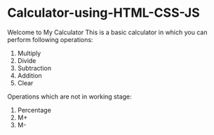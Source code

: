 # Calculator-using-HTML-CSS-JS
Welcome to My Calculator
This is a basic calculator in which you can perform following operations:
1. Multiply
2. Divide
3. Subtraction
4. Addition
5. Clear

Operations which are not in working stage:
1. Percentage
2. M+
3. M-